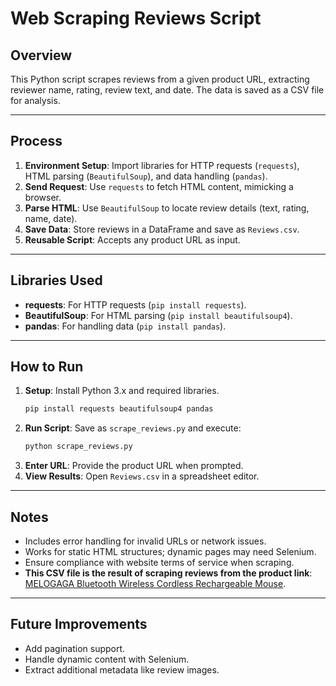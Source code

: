 # Web Scraping Reviews Script

## Overview

This Python script scrapes reviews from a given product URL, extracting reviewer name, rating, review text, and date. The data is saved as a CSV file for analysis.

---

## Process

1. **Environment Setup**: Import libraries for HTTP requests (`requests`), HTML parsing (`BeautifulSoup`), and data handling (`pandas`).
2. **Send Request**: Use `requests` to fetch HTML content, mimicking a browser.
3. **Parse HTML**: Use `BeautifulSoup` to locate review details (text, rating, name, date).
4. **Save Data**: Store reviews in a DataFrame and save as `Reviews.csv`.
5. **Reusable Script**: Accepts any product URL as input.

---

## Libraries Used

- **requests**: For HTTP requests (`pip install requests`).
- **BeautifulSoup**: For HTML parsing (`pip install beautifulsoup4`).
- **pandas**: For handling data (`pip install pandas`).

---

## How to Run

1. **Setup**: Install Python 3.x and required libraries.
   ```bash
   pip install requests beautifulsoup4 pandas
   ```
2. **Run Script**: Save as `scrape_reviews.py` and execute:
   ```bash
   python scrape_reviews.py
   ```
3. **Enter URL**: Provide the product URL when prompted.
4. **View Results**: Open `Reviews.csv` in a spreadsheet editor.

---

## Notes

- Includes error handling for invalid URLs or network issues.
- Works for static HTML structures; dynamic pages may need Selenium.
- Ensure compliance with website terms of service when scraping.
- **This CSV file is the result of scraping reviews from the product link**: [MELOGAGA Bluetooth Wireless Cordless Rechargeable Mouse](https://www.amazon.com/MELOGAGA-Bluetooth-Wireless-Cordless-Rechargeable/dp/B0DK7SPK6T/ref=sr_1_5?_encoding=UTF8&content-id=amzn1.sym.12129333-2117-4490-9c17-6d31baf0582a&dib=eyJ2IjoiMSJ9.gfAyBOD1LGYUxsD6p4bPCxpYVW8cP5sZ12qMIUi5XcERzhBLQyTsh-ruobn6jM2jEalRrpLsABaNZYjjK-hIbmzWXprYRpGhson-GaUZxgYup4rrezVICBYHChhPSyMwVXiTl0AHT77rIt_8P4SnzyzuNRCC62-59wQ_COpqp3lx62dKLFgWvFKkXFHmUfkAOuITng6pzQIhzfOd0uJuUOssoCJ1r-K-SUUPzw_IJ_A.ye3NxRxK5HkBa1lCFdeojsO6WwQHAOYMTl0V-KvFm9k&dib_tag=se&keywords=gaming%2Bmouse&pd_rd_r=5ae0299e-79d9-4b94-8f7d-59ba69463838&pd_rd_w=eETzR&pd_rd_wg=GkH85&qid=1737777955&sr=8-5&th=1).

---

## Future Improvements

- Add pagination support.
- Handle dynamic content with Selenium.
- Extract additional metadata like review images.
